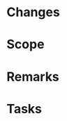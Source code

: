 # Changes
<!-- ex.)
- change regex of email input
 --> 
<!-- Please write changed contents -->

# Scope
<!-- ex.)
- contact.html
 --> 
<!-- Please write files affected by change -->

# Remarks
<!-- ex.)
- nothing!!
 --> 
<!-- If you are other problems, please fill in here -->

# Tasks
<!-- ex.)
- [ ] change regex of address input
 --> 
<!-- If you have any tasks, please write in here -->